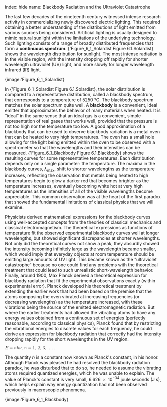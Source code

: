 index: hide
name: Blackbody Radiation and the Ultraviolet Catastrophe

The last few decades of the nineteenth century witnessed intense research activity in commercializing newly discovered electric lighting. This required obtaining a better understanding of the distributions of light emitted from various sources being considered. Artificial lighting is usually designed to mimic natural sunlight within the limitations of the underlying technology. Such lighting consists of a range of broadly distributed frequencies that form a  **continuous spectrum**. {'Figure_6_1_Solardist Figure 6.1.Solardist} shows the wavelength distribution for sunlight. The most intense radiation is in the visible region, with the intensity dropping off rapidly for shorter wavelength ultraviolet (UV) light, and more slowly for longer wavelength infrared (IR) light.


{image:'Figure_6_1_Solardist}
        

In {'Figure_6_1_Solardist Figure 6.1.Solardist}, the solar distribution is compared to a representative distribution, called a blackbody spectrum, that corresponds to a temperature of 5250 °C. The blackbody spectrum matches the solar spectrum quite well. A  **blackbody** is a convenient, ideal emitter that approximates the behavior of many materials when heated. It is “ideal” in the same sense that an ideal gas is a convenient, simple representation of real gases that works well, provided that the pressure is not too high nor the temperature too low. A good approximation of a blackbody that can be used to observe blackbody radiation is a metal oven that can be heated to very high temperatures. The oven has a small hole allowing for the light being emitted within the oven to be observed with a spectrometer so that the wavelengths and their intensities can be measured. {'Figure_6_1_Blackbody Figure 6.1.Blackbody} shows the resulting curves for some representative temperatures. Each distribution depends only on a single parameter: the temperature. The maxima in the blackbody curves,  *λ*<sub>max</sub>, shift to shorter wavelengths as the temperature increases, reflecting the observation that metals being heated to high temperatures begin to glow a darker red that becomes brighter as the temperature increases, eventually becoming white hot at very high temperatures as the intensities of all of the visible wavelengths become appreciable. This common observation was at the heart of the first paradox that showed the fundamental limitations of classical physics that we will examine.

Physicists derived mathematical expressions for the blackbody curves using well-accepted concepts from the theories of classical mechanics and classical electromagnetism. The theoretical expressions as functions of temperature fit the observed experimental blackbody curves well at longer wavelengths, but showed significant discrepancies at shorter wavelengths. Not only did the theoretical curves not show a peak, they absurdly showed the intensity becoming infinitely large as the wavelength became smaller, which would imply that everyday objects at room temperature should be emitting large amounts of UV light. This became known as the “ultraviolet catastrophe” because no one could find any problems with the theoretical treatment that could lead to such unrealistic short-wavelength behavior. Finally, around 1900, Max Planck derived a theoretical expression for blackbody radiation that fit the experimental observations exactly (within experimental error). Planck developed his theoretical treatment by extending the earlier work that had been based on the premise that the atoms composing the oven vibrated at increasing frequencies (or decreasing wavelengths) as the temperature increased, with these vibrations being the source of the emitted electromagnetic radiation. But where the earlier treatments had allowed the vibrating atoms to have any energy values obtained from a continuous set of energies (perfectly reasonable, according to classical physics), Planck found that by restricting the vibrational energies to discrete values for each frequency, he could derive an expression for blackbody radiation that correctly had the intensity dropping rapidly for the short wavelengths in the UV region.

<math xmlns:q="http://cnx.rice.edu/qml/1.0" xmlns:m="http://www.w3.org/1998/Math/MathML" xmlns:bib="http://bibtexml.sf.net/" xmlns:md="http://cnx.rice.edu/mdml" xmlns="http://cnx.rice.edu/cnxml"><mrow><mi>E</mi><mo>=</mo><mi>n</mi><mi>h</mi><mi>ν</mi><mo>,</mo><mspace width="0.2em"/><mi>n</mi><mo>=</mo><mn>1</mn><mo>,</mo><mspace width="0.2em"/><mn>2</mn><mo>,</mo><mspace width="0.2em"/><mn>3</mn><mo>,</mo><mspace width="0.2em"/><mo>. . .</mo></mrow></math>

The quantity  *h* is a constant now known as Planck's constant, in his honor. Although Planck was pleased he had resolved the blackbody radiation paradox, he was disturbed that to do so, he needed to assume the vibrating atoms required quantized energies, which he was unable to explain. The value of Planck's constant is very small, 6.626 <math xmlns:q="http://cnx.rice.edu/qml/1.0" xmlns:m="http://www.w3.org/1998/Math/MathML" xmlns:bib="http://bibtexml.sf.net/" xmlns:md="http://cnx.rice.edu/mdml" xmlns="http://cnx.rice.edu/cnxml"><mo>×</mo></math> 10<sup>−34</sup> joule seconds (J s), which helps explain why energy quantization had not been observed previously in macroscopic phenomena.


{image:'Figure_6_1_Blackbody}
        
